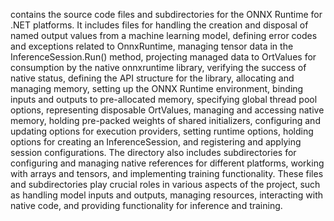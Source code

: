 contains the source code files and subdirectories for the ONNX Runtime for .NET platforms. It includes files for handling the creation and disposal of named output values from a machine learning model, defining error codes and exceptions related to OnnxRuntime, managing tensor data in the InferenceSession.Run() method, projecting managed data to OrtValues for consumption by the native onnxruntime library, verifying the success of native status, defining the API structure for the library, allocating and managing memory, setting up the ONNX Runtime environment, binding inputs and outputs to pre-allocated memory, specifying global thread pool options, representing disposable OrtValues, managing and accessing native memory, holding pre-packed weights of shared initializers, configuring and updating options for execution providers, setting runtime options, holding options for creating an InferenceSession, and registering and applying session configurations. The directory also includes subdirectories for configuring and managing native references for different platforms, working with arrays and tensors, and implementing training functionality. These files and subdirectories play crucial roles in various aspects of the project, such as handling model inputs and outputs, managing resources, interacting with native code, and providing functionality for inference and training.